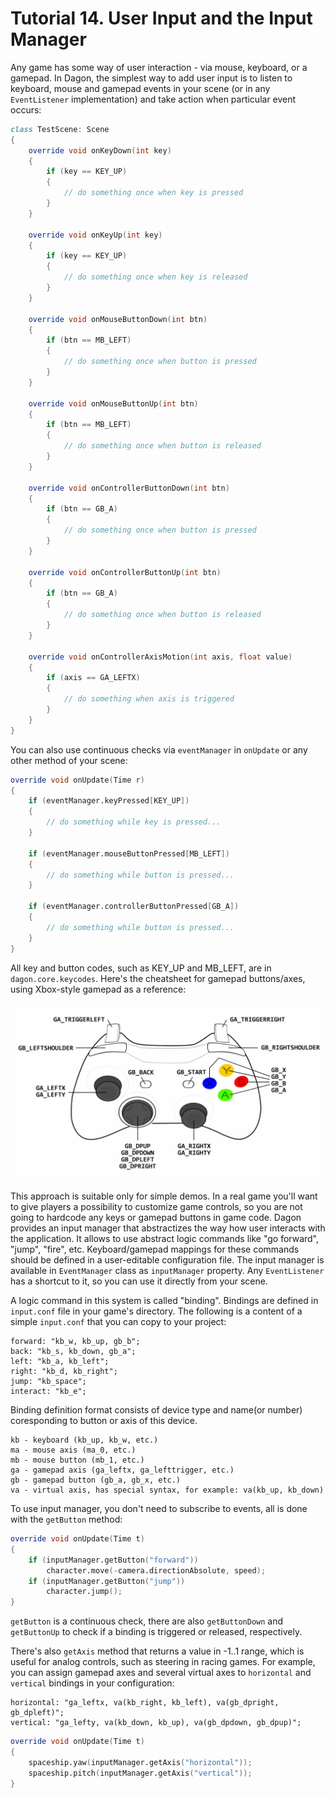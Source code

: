 # Tutorial 14. User Input and the Input Manager

Any game has some way of user interaction - via mouse, keyboard, or a gamepad. In Dagon, the simplest way to add user input is to listen to keyboard, mouse and gamepad events in your scene (or in any `EventListener` implementation) and take action when particular event occurs:

```d
class TestScene: Scene
{
    override void onKeyDown(int key)
    {
        if (key == KEY_UP)
        {
            // do something once when key is pressed
        }
    }
    
    override void onKeyUp(int key)
    {
        if (key == KEY_UP)
        {
            // do something once when key is released
        }
    }
    
    override void onMouseButtonDown(int btn)
    {
        if (btn == MB_LEFT)
        {
            // do something once when button is pressed
        }
    }
    
    override void onMouseButtonUp(int btn)
    {
        if (btn == MB_LEFT)
        {
            // do something once when button is released
        }
    }
    
    override void onControllerButtonDown(int btn)
    {
        if (btn == GB_A)
        {
            // do something once when button is pressed
        }
    }
    
    override void onControllerButtonUp(int btn)
    {
        if (btn == GB_A)
        {
            // do something once when button is released
        }
    }
    
    override void onControllerAxisMotion(int axis, float value)
    {
        if (axis == GA_LEFTX)
        {
            // do something when axis is triggered
        }
    }
}
```

You can also use continuous checks via `eventManager` in `onUpdate` or any other method of your scene:

```d
override void onUpdate(Time r)
{
    if (eventManager.keyPressed[KEY_UP])
    {
        // do something while key is pressed...
    }
    
    if (eventManager.mouseButtonPressed[MB_LEFT])
    {
        // do something while button is pressed...
    }
    
    if (eventManager.controllerButtonPressed[GB_A])
    {
        // do something while button is pressed...
    }
}
```

All key and button codes, such as KEY_UP and MB_LEFT, are in `dagon.core.keycodes`. Here's the cheatsheet for gamepad buttons/axes, using Xbox-style gamepad as a reference:

![](https://github.com/gecko0307/dagon/blob/master/doc/tutorials/images/dagon_game_controller_constants.jpg?raw=true)

This approach is suitable only for simple demos. In a real game you'll want to give players a possibility to customize game controls, so you are not going to hardcode any keys or gamepad buttons in game code. Dagon provides an input manager that abstractizes the way how user interacts with the application. It allows to use abstract logic commands like "go forward", "jump", "fire", etc. Keyboard/gamepad mappings for these commands should be defined in a user-editable configuration file. The input manager is available in `EventManager` class as `inputManager` property. Any `EventListener` has a shortcut to it, so you can use it directly from your scene.

A logic command in this system is called "binding". Bindings are defined in `input.conf` file in your game's directory. The following is a content of a simple `input.conf` that you can copy to your project:

```
forward: "kb_w, kb_up, gb_b";
back: "kb_s, kb_down, gb_a";
left: "kb_a, kb_left";
right: "kb_d, kb_right";
jump: "kb_space";
interact: "kb_e";
```
Binding definition format consists of device type and name(or number) coresponding to button or axis of this device.

```
kb - keyboard (kb_up, kb_w, etc.)
ma - mouse axis (ma_0, etc.)
mb - mouse button (mb_1, etc.)
ga - gamepad axis (ga_leftx, ga_lefttrigger, etc.)
gb - gamepad button (gb_a, gb_x, etc.)
va - virtual axis, has special syntax, for example: va(kb_up, kb_down)
```

To use input manager, you don't need to subscribe to events, all is done with the `getButton` method:

```d
override void onUpdate(Time t)
{
    if (inputManager.getButton("forward"))
        character.move(-camera.directionAbsolute, speed);
    if (inputManager.getButton("jump"))
        character.jump();
}
```

`getButton` is a continuous check, there are also `getButtonDown` and `getButtonUp` to check if a binding is triggered or released, respectively.

There's also `getAxis` method that returns a value in -1..1 range, which is useful for analog controls, such as steering in racing games. For example, you can assign gamepad axes and several virtual axes to `horizontal` and `vertical` bindings in your configuration:

```
horizontal: "ga_leftx, va(kb_right, kb_left), va(gb_dpright, gb_dpleft)";
vertical: "ga_lefty, va(kb_down, kb_up), va(gb_dpdown, gb_dpup)";
```

```d
override void onUpdate(Time t)
{
    spaceship.yaw(inputManager.getAxis("horizontal"));
    spaceship.pitch(inputManager.getAxis("vertical"));
}
```
